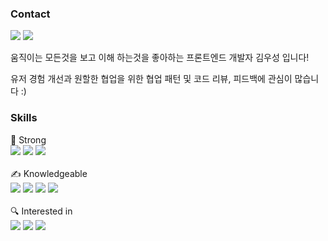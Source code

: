 ### Contact
[<img src="https://img.shields.io/badge/Blog-32D9D9?style=flat-square&logo=note&logoColor=white" />](https://velog.io/@rladntjd320)
<img src="https://img.shields.io/badge/rladntjd320@gmail.com-FF1414?style=flat-square&logo=gmail&logoColor=white" />

움직이는 모든것을 보고 이해 하는것을 좋아하는 프론트엔드 개발자 김우성 입니다!

유저 경험 개선과 원할한 협업을 위한 협업 패턴 및 코드 리뷰, 피드백에 관심이 많습니다 :)

### Skills
💪 Strong <br />
<img src="https://img.shields.io/badge/JavaScript-f0db4f?style=flat-square&logo=javascript&logoColor=white" />
<img src="https://img.shields.io/badge/React-7cc5d9?style=flat-square&logo=react&logoColor=white" />
<img src="https://img.shields.io/badge/Redux-764abc?style=flat-square&logo=redux&logoColor=white" />
<br/><br/>
✍️ Knowledgeable<br/>
<img src="https://img.shields.io/badge/Node.js-68a063?style=flat-square&logo=Node.js&logoColor=white" />
<img src="https://img.shields.io/badge/Express-303030?style=flat-square&logo=express&logoColor=white" />
<img src="https://img.shields.io/badge/MySQL-00758F?style=flat-square&logo=mysql&logoColor=white" />
<img src="https://img.shields.io/badge/AWS-FF9900?style=flat-square&logo=amazonAWS&logoColor=white" />
<br/><br/>
🔍 Interested in<br/>
<img src="https://img.shields.io/badge/Typescript-007acc?style=flat-square&logo=typescript&logoColor=white" />
<img src="https://img.shields.io/badge/React Native-61DBFB?style=flat-square&logo=React&logoColor=white" />
<img src="https://img.shields.io/badge/NestJS-db0054?style=flat-square&logo=nestjs&logoColor=white" />




<!--
**IJMilk-WS/IJMilk-WS** is a ✨ _special_ ✨ repository because its `README.md` (this file) appears on your GitHub profile.

Here are some ideas to get you started:

- 🔭 I’m currently working on ...
- 🌱 I’m currently learning ...
- 👯 I’m looking to collaborate on ...
- 🤔 I’m looking for help with ...
- 💬 Ask me about ...
- 📫 How to reach me: ...
- 😄 Pronouns: ...
- ⚡ Fun fact: ...
-->
